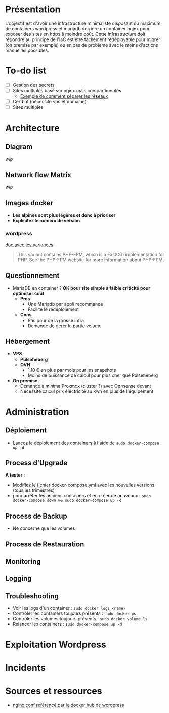 # Présentation
L'objectif est d'avoir une infrastructure minimaliste disposant du maximum de containers wordpress et mariadb derrière un container nginx pour exposer des sites en https à moindre coût.
Cette infrastructure doit répondre au principe de l'IaC est être facilement redéployable pour migrer (on premise par exemple) ou en cas de problème avec le moins d'actions manuelles possibles.

# To-do list
- [ ]  Gestion des secrets
- [ ]  Sites multiples basé sur nginx mais compartimentés
	- [Exemple de comment séparer les réseaux](https://www.reddit.com/r/docker/comments/tvvdrd/multiple_mariadbmysql_containers_on_the_same/?rdt=54580)
- [ ] Certbot (nécessite vps et domaine)
- [ ] Sites multiples

# Architecture
## Diagram
*wip*

## Network flow Matrix
*wip*

## Images docker
- **Les alpines sont plus légères et donc à prioriser**
- **Explicitez le numéro de version**

### wordpress
[doc avec les variances](https://hub.docker.com/_/wordpress)
> This variant contains PHP-FPM, which is a FastCGI implementation for PHP. See the PHP-FPM website for more information about PHP-FPM.

## Questionnement
- MariaDB en container ? **OK pour  site simple à faible criticité pour optimiser coût**
	- **Pros**
		- Une Mariadb par appli recommandé
		- Facilite le redéploiement
	- **Cons**
		- Pas pour de la grosse infra
		- Demande de gérer la partie volume

## Hébergement
- **VPS**
	- **Pulseheberg**
	- **~~OVH~~**
		- 1,10 € en plus par mois pour les snapshots
		- Moins de puissance de calcul pour plus cher que Pulseheberg
- **~~On premise~~**
	- Demande à minima Proxmox (cluster ?) avec Opnsense devant
	- Nécessite calcul prix éléctricité au kwh en plus de l'équipement

# Administration
## Déploiement
- Lancez le déploiement des containers à l'aide de `sudo docker-compose up -d`

## Process d'Upgrade
**A tester** :
- Modifiez le fichier docker-compose.yml avec les nouvelles versions (tous les trimestres)
- pour arrêter les anciens containers et en créer de nouveaux :  `sudo docker-compose down && sudo docker-compose up -d`

## Process de Backup
- Ne concerne que les volumes

## Process de Restauration

## Monitoring

## Logging

## Troubleshooting
- Voir les logs d'un container : `sudo docker logs <name>`
- Contrôler les containers toujours présents : `sudo docker ps`
- Contrôler les volumes toujours présents : `sudo docker volume ls`
- Relancer les containers : `sudo docker-compose up -d`

# Exploitation Wordpress

# Incidents

# Sources et ressources
- [nginx.conf référencé par le docker hub de wordpress](https://gist.github.com/md5/d9206eacb5a0ff5d6be0)